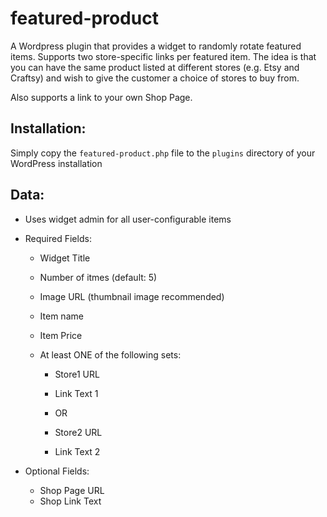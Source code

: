 # featured-product
A Wordpress plugin that provides a widget to randomly rotate featured items.  Supports two store-specific links 
per featured item.
The idea is that you can have the same product listed at different stores (e.g. Etsy and Craftsy) and
wish to give the customer a choice of stores to buy from.

Also supports a link to your own Shop Page.

## Installation:
Simply copy the `featured-product.php` file to the `plugins` directory of your WordPress installation

## Data:
-  Uses widget admin for all user-configurable items
-  Required Fields:
    -  Widget Title
    -  Number of itmes (default: 5)
    -  Image URL (thumbnail image recommended)
    -  Item name
    -  Item Price
    -  At least ONE of the following sets:

        -  Store1 URL
        -  Link Text 1

        -  OR

        -  Store2 URL
        -  Link Text 2

-  Optional Fields:
    -  Shop Page URL
    -  Shop Link Text
